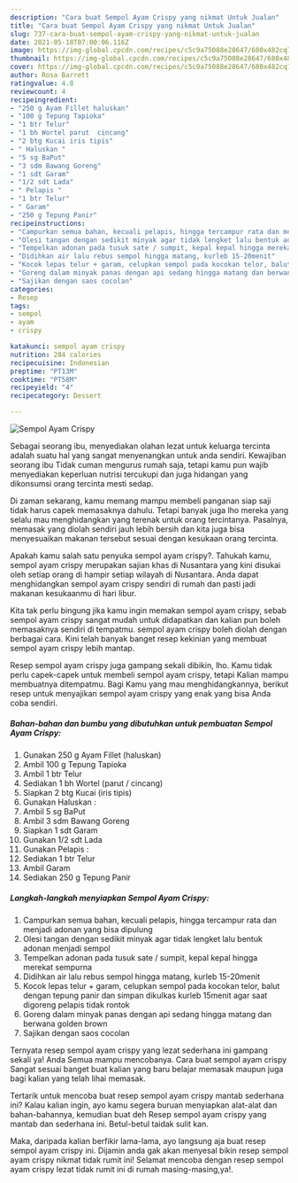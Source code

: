 ```yaml
---
description: "Cara buat Sempol Ayam Crispy yang nikmat Untuk Jualan"
title: "Cara buat Sempol Ayam Crispy yang nikmat Untuk Jualan"
slug: 737-cara-buat-sempol-ayam-crispy-yang-nikmat-untuk-jualan
date: 2021-05-18T07:00:06.116Z
image: https://img-global.cpcdn.com/recipes/c5c9a75088e28647/680x482cq70/sempol-ayam-crispy-foto-resep-utama.jpg
thumbnail: https://img-global.cpcdn.com/recipes/c5c9a75088e28647/680x482cq70/sempol-ayam-crispy-foto-resep-utama.jpg
cover: https://img-global.cpcdn.com/recipes/c5c9a75088e28647/680x482cq70/sempol-ayam-crispy-foto-resep-utama.jpg
author: Rosa Barrett
ratingvalue: 4.8
reviewcount: 4
recipeingredient:
- "250 g Ayam Fillet haluskan"
- "100 g Tepung Tapioka"
- "1 btr Telur"
- "1 bh Wortel parut  cincang"
- "2 btg Kucai iris tipis"
- " Haluskan "
- "5 sg BaPut"
- "3 sdm Bawang Goreng"
- "1 sdt Garam"
- "1/2 sdt Lada"
- " Pelapis "
- "1 btr Telur"
- " Garam"
- "250 g Tepung Panir"
recipeinstructions:
- "Campurkan semua bahan, kecuali pelapis, hingga tercampur rata dan menjadi adonan yang bisa dipulung"
- "Olesi tangan dengan sedikit minyak agar tidak lengket lalu bentuk adonan menjadi sempol"
- "Tempelkan adonan pada tusuk sate / sumpit, kepal kepal hingga merekat sempurna"
- "Didihkan air lalu rebus sempol hingga matang, kurleb 15-20menit"
- "Kocok lepas telur + garam, celupkan sempol pada kocokan telor, balut dengan tepung panir dan simpan dikulkas kurleb 15menit agar saat digoreng pelapis tidak rontok"
- "Goreng dalam minyak panas dengan api sedang hingga matang dan berwana golden brown"
- "Sajikan dengan saos cocolan"
categories:
- Resep
tags:
- sempol
- ayam
- crispy

katakunci: sempol ayam crispy 
nutrition: 284 calories
recipecuisine: Indonesian
preptime: "PT13M"
cooktime: "PT58M"
recipeyield: "4"
recipecategory: Dessert

---
```



![Sempol Ayam Crispy](https://img-global.cpcdn.com/recipes/c5c9a75088e28647/680x482cq70/sempol-ayam-crispy-foto-resep-utama.jpg)

Sebagai seorang ibu, menyediakan olahan lezat untuk keluarga tercinta adalah suatu hal yang sangat menyenangkan untuk anda sendiri. Kewajiban seorang ibu Tidak cuman mengurus rumah saja, tetapi kamu pun wajib menyediakan keperluan nutrisi tercukupi dan juga hidangan yang dikonsumsi orang tercinta mesti sedap.

Di zaman  sekarang, kamu memang mampu membeli panganan siap saji tidak harus capek memasaknya dahulu. Tetapi banyak juga lho mereka yang selalu mau menghidangkan yang terenak untuk orang tercintanya. Pasalnya, memasak yang diolah sendiri jauh lebih bersih dan kita juga bisa menyesuaikan makanan tersebut sesuai dengan kesukaan orang tercinta. 



Apakah kamu salah satu penyuka sempol ayam crispy?. Tahukah kamu, sempol ayam crispy merupakan sajian khas di Nusantara yang kini disukai oleh setiap orang di hampir setiap wilayah di Nusantara. Anda dapat menghidangkan sempol ayam crispy sendiri di rumah dan pasti jadi makanan kesukaanmu di hari libur.

Kita tak perlu bingung jika kamu ingin memakan sempol ayam crispy, sebab sempol ayam crispy sangat mudah untuk didapatkan dan kalian pun boleh memasaknya sendiri di tempatmu. sempol ayam crispy boleh diolah dengan berbagai cara. Kini telah banyak banget resep kekinian yang membuat sempol ayam crispy lebih mantap.

Resep sempol ayam crispy juga gampang sekali dibikin, lho. Kamu tidak perlu capek-capek untuk membeli sempol ayam crispy, tetapi Kalian mampu membuatnya ditempatmu. Bagi Kamu yang mau menghidangkannya, berikut resep untuk menyajikan sempol ayam crispy yang enak yang bisa Anda coba sendiri.

<!--inarticleads1-->

##### Bahan-bahan dan bumbu yang dibutuhkan untuk pembuatan Sempol Ayam Crispy:

1. Gunakan 250 g Ayam Fillet (haluskan)
1. Ambil 100 g Tepung Tapioka
1. Ambil 1 btr Telur
1. Sediakan 1 bh Wortel (parut / cincang)
1. Siapkan 2 btg Kucai (iris tipis)
1. Gunakan  Haluskan :
1. Ambil 5 sg BaPut
1. Ambil 3 sdm Bawang Goreng
1. Siapkan 1 sdt Garam
1. Gunakan 1/2 sdt Lada
1. Gunakan  Pelapis :
1. Sediakan 1 btr Telur
1. Ambil  Garam
1. Sediakan 250 g Tepung Panir




<!--inarticleads2-->

##### Langkah-langkah menyiapkan Sempol Ayam Crispy:

1. Campurkan semua bahan, kecuali pelapis, hingga tercampur rata dan menjadi adonan yang bisa dipulung
1. Olesi tangan dengan sedikit minyak agar tidak lengket lalu bentuk adonan menjadi sempol
1. Tempelkan adonan pada tusuk sate / sumpit, kepal kepal hingga merekat sempurna
1. Didihkan air lalu rebus sempol hingga matang, kurleb 15-20menit
1. Kocok lepas telur + garam, celupkan sempol pada kocokan telor, balut dengan tepung panir dan simpan dikulkas kurleb 15menit agar saat digoreng pelapis tidak rontok
1. Goreng dalam minyak panas dengan api sedang hingga matang dan berwana golden brown
1. Sajikan dengan saos cocolan




Ternyata resep sempol ayam crispy yang lezat sederhana ini gampang sekali ya! Anda Semua mampu mencobanya. Cara buat sempol ayam crispy Sangat sesuai banget buat kalian yang baru belajar memasak maupun juga bagi kalian yang telah lihai memasak.

Tertarik untuk mencoba buat resep sempol ayam crispy mantab sederhana ini? Kalau kalian ingin, ayo kamu segera buruan menyiapkan alat-alat dan bahan-bahannya, kemudian buat deh Resep sempol ayam crispy yang mantab dan sederhana ini. Betul-betul taidak sulit kan. 

Maka, daripada kalian berfikir lama-lama, ayo langsung aja buat resep sempol ayam crispy ini. Dijamin anda gak akan menyesal bikin resep sempol ayam crispy nikmat tidak rumit ini! Selamat mencoba dengan resep sempol ayam crispy lezat tidak rumit ini di rumah masing-masing,ya!.

